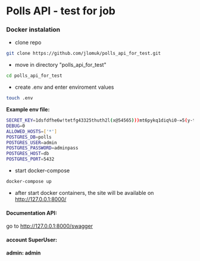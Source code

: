 # Polls API - test for job

### Docker instalation

- clone repo
```sh
git clone https://github.com/jlomuk/polls_api_for_test.git
```
- move in directory "polls_api_for_test"

```sh
cd polls_api_for_test
```
- create .env and  enter enviroment values
```sh
touch .env
```
**Example env file:**
```sh
SECRET_KEY=1dsfdfhe6w!tetfg43325thuth2l(x@54565)))mt6pykq1diq%i0-=5(y-to9yos8m&0svzfv
DEBUG=0
ALLOWED_HOSTS=['*']
POSTGRES_DB=polls
POSTGRES_USER=admin
POSTGRES_PASSWORD=adminpass
POSTGRES_HOST=db
POSTGRES_PORT=5432
```
- start docker-compose 

```sh
docker-compose up
```
- after start docker containers,  the site will be available on http://127.0.0.1:8000/



#### Documentation API:
go to http://127.0.0.1:8000/swagger

#### account SuperUser:
**admin: admin**
